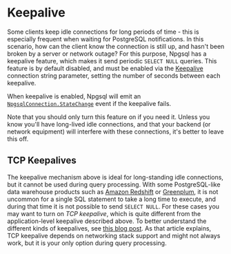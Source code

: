 # Keepalive

Some clients keep idle connections for long periods of time - this is especially frequent when waiting for PostgreSQL notifications.
In this scenario, how can the client know the connection is still up, and hasn't been broken by a server or network outage?
For this purpose, Npgsql has a keepalive feature, which makes it send periodic `SELECT NULL` queries.
This feature is by default disabled, and must be enabled via the
[Keepalive](connection-string-parameters.md#timeouts-and-keepalive) connection string parameter, setting the number of seconds between each keepalive.

When keepalive is enabled, Npgsql will emit an
[`NpgsqlConnection.StateChange`](https://msdn.microsoft.com/en-us/library/system.data.common.dbconnection.statechange(v=vs.110).aspx)
event if the keepalive fails.

Note that you should only turn this feature on if you need it. Unless you know you'll have long-lived idle connections, and that your
backend (or network equipment) will interfere with these connections, it's better to leave this off.

## TCP Keepalives

The keepalive mechanism above is ideal for long-standing idle connections, but it cannot be used during query processing. With some PostgreSQL-like data warehouse products such as [Amazon Redshift](http://docs.aws.amazon.com/redshift/latest/mgmt/welcome.html) or [Greenplum](http://greenplum.org/), it is not uncommon for a single SQL statement to take a long time to execute, and during that time it is not possible to send `SELECT NULL`. For these cases you may want to turn on *TCP keepalive*, which is quite different from the application-level keepalive described above. To better understand the different kinds of keepalives, see [this blog post](http://blog.stephencleary.com/2009/05/detection-of-half-open-dropped.html). As that article explains, TCP keepalive depends on networking stack support and might not always work, but it is your only option during query processing.
